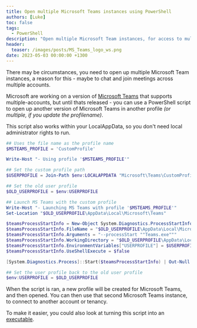 ```yaml
---
title: Open multiple Microsoft Teams instances using PowerShell
authors: [Luke]
toc: false
tags:
  - PowerShell
description: "Open multiple Microsoft Team instances, for access to multiple accounts with PowerShell"
header:
  teaser: /images/posts/MS_Teams_logo_ws.png
date: 2023-05-03 00:00:00 +1300
---
```


There may be circumstances, you need to open up multiple Microsoft Team instances, a reason for this - maybe to chat and join meetings across multiple accounts.

Microsoft are working on a version of [Microsoft Teams](https://techcommunity.microsoft.com/t5/microsoft-teams-public-preview/bd-p/MicrosoftTeamsPublicPreview?WT.mc_id=AZ-MVP-5004796 "Microsoft Teams Public Preview") that supports multiple-accounts, but until thats released - you can use a PowerShell script to open up another version of Microsoft Teams in another profile *(or multiple, if you update the profilename)*.  

This script also works within your LocalAppData, so you don't need local administrator rights to run.

```powershell
## Uses the file name as the profile name
$MSTEAMS_PROFILE = 'CustomProfile'

Write-Host "- Using profile '$MSTEAMS_PROFILE'"

## Set the custom profile path
$USERPROFILE = Join-Path $env:LOCALAPPDATA "Microsoft\Teams\CustomProfiles\$MSTEAMS_PROFILE"

## Set the old user profile
$OLD_USERPROFILE = $env:USERPROFILE

## Launch MS Teams with the custom profile
Write-Host "- Launching MS Teams with profile '$MSTEAMS_PROFILE'"
Set-Location "$OLD_USERPROFILE\AppData\Local\Microsoft\Teams"

$teamsProcessStartInfo = New-Object System.Diagnostics.ProcessStartInfo
$teamsProcessStartInfo.FileName = "$OLD_USERPROFILE\AppData\Local\Microsoft\Teams\Update.exe"
$teamsProcessStartInfo.Arguments = "--processStart ""Teams.exe"""
$teamsProcessStartInfo.WorkingDirectory = "$OLD_USERPROFILE\AppData\Local\Microsoft\Teams"
$teamsProcessStartInfo.EnvironmentVariables["USERPROFILE"] = $USERPROFILE
$teamsProcessStartInfo.UseShellExecute = $false

[System.Diagnostics.Process]::Start($teamsProcessStartInfo) | Out-Null

## Set the user profile back to the old user profile
$env:USERPROFILE = $OLD_USERPROFILE

```

When the script is ran, a new profile will be created for Microsoft Teams, and then opened. You can then use that second Microsoft Teams instance, to connect to another account or tenancy.

To make it easier, you could also look at turning this script into an [executable](https://github.com/MScholtes/PS2EXE "PS2EXE").
